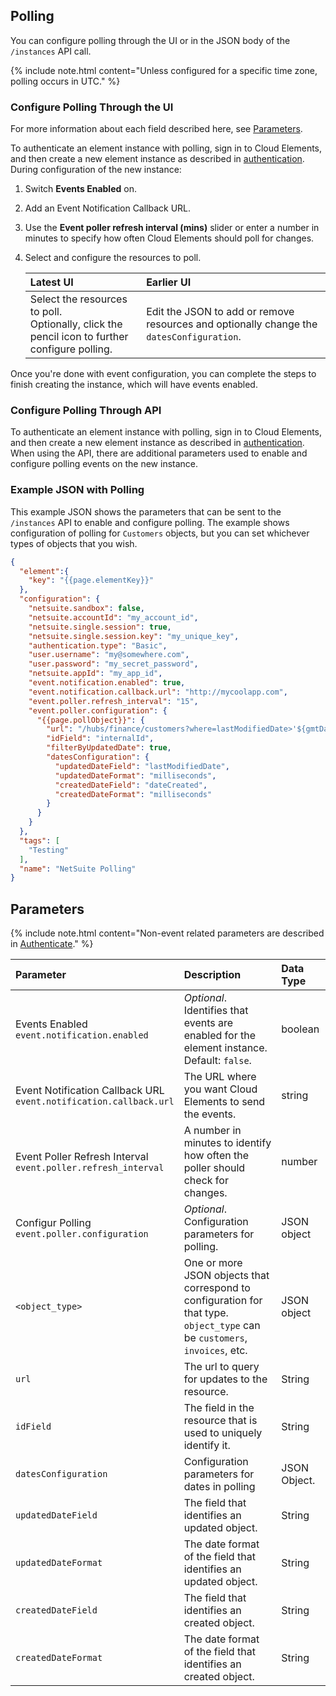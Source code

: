 ## Polling

You can configure polling through the UI or in the JSON body of the `/instances` API call.

{% include note.html content="Unless configured for a specific time zone, polling occurs in UTC." %}

### Configure Polling Through the UI

For more information about each field described here, see [Parameters](#parameters).

To authenticate an element instance with polling, sign in to Cloud Elements, and then create a new element instance as described in [authentication](authenticate.html). During configuration of the new instance:

1. Switch **Events Enabled** on.
1. Add an Event Notification Callback URL.
1. Use the __Event poller refresh interval (mins)__ slider or enter a number in minutes to specify how often Cloud Elements should poll for changes.

1. Select and configure the resources to poll.

    | Latest UI | Earlier UI  |
    | :------------- | :------------- |
    | Select the resources to poll. </br>Optionally, click the pencil icon to further configure polling. | Edit the JSON to add or remove resources and optionally change the `datesConfiguration`.  |

Once you're done with event configuration, you can complete the steps to finish creating the instance, which will have events enabled.

### Configure Polling Through API

To authenticate an element instance with polling, sign in to Cloud Elements, and then create a new element instance as described in [authentication](authenticate.html). When using the API, there are additional parameters used to enable and configure polling events on the new instance.

### Example JSON with Polling

This example JSON shows the parameters that can be sent to the `/instances` API to enable and configure polling. The example shows configuration of polling for `Customers` objects, but you can set whichever types of objects that you wish.

```json
{
  "element":{
    "key": "{{page.elementKey}}"
  },
  "configuration": {
    "netsuite.sandbox": false,
    "netsuite.accountId": "my_account_id",
    "netsuite.single.session": true,
    "netsuite.single.session.key": "my_unique_key",
    "authentication.type": "Basic",
    "user.username": "my@somewhere.com",
    "user.password": "my_secret_password",
    "netsuite.appId": "my_app_id",
    "event.notification.enabled": true,
    "event.notification.callback.url": "http://mycoolapp.com",
    "event.poller.refresh_interval": "15",
    "event.poller.configuration": {
      "{{page.pollObject}}": {
        "url": "/hubs/finance/customers?where=lastModifiedDate>'${gmtDate:yyyy-MM-dd'T'HH:mm:ssXXX}'",
        "idField": "internalId",
        "filterByUpdatedDate": true,
        "datesConfiguration": {
          "updatedDateField": "lastModifiedDate",
          "updatedDateFormat": "milliseconds",
          "createdDateField": "dateCreated",
          "createdDateFormat": "milliseconds"
        }
      }
    }
  },
  "tags": [
    "Testing"
  ],
  "name": "NetSuite Polling"
}
```

## Parameters

{% include note.html content="Non-event related parameters are described in <a href=authenticate.html>Authenticate</a>." %}

| Parameter | Description   | Data Type |
| :------------- | :------------- | :------------- |
| Events Enabled</br>`event.notification.enabled` | *Optional*. Identifies that events are enabled for the element instance.</br>Default: `false`.  | boolean |
| Event Notification Callback URL</br>`event.notification.callback.url` |  The URL where you want Cloud Elements to send the events. | string |
| Event Poller Refresh Interval</br>`event.poller.refresh_interval`  | A number in minutes to identify how often the poller should check for changes. |  number|
| Configur Polling</br>`event.poller.configuration`  | *Optional*. Configuration parameters for polling. | JSON object |
| `<object_type>`  | One or more JSON objects that correspond to configuration for that type. `object_type` can be `customers`, `invoices`, etc. | JSON object |
| `url` | The url to query for updates to the resource.  | String |
| `idField` | The field in the resource that is used to uniquely identify it.  | String |
| `datesConfiguration` | Configuration parameters for dates in polling | JSON Object. |
| `updatedDateField` | The field that identifies an updated object. | String |
| `updatedDateFormat` | The date format of the field that identifies an updated object.  | String |
| `createdDateField` | The field that identifies an created object. | String |
| `createdDateFormat` | The date format of the field that identifies an created object.  | String |
